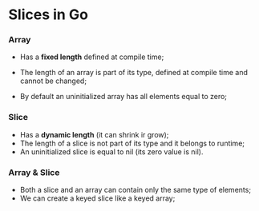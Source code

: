 # Slices in Go

### Array 
- Has a **fixed length** defined at compile time;

- The length of an array is part of its type, defined at compile time and cannot be changed;

- By default an uninitialized array has all elements equal to zero;

### Slice
- Has a **dynamic length** (it can shrink ir grow);
- The length of a slice is not part of its type and it belongs to runtime;
- An uninitialized slice is equal to nil (its zero value is nil).


### Array & Slice 

- Both a slice and an array can contain only the same type of elements;
- We can create a keyed slice like a keyed array;